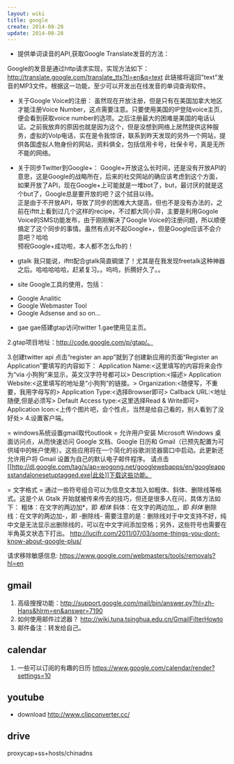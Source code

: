 ```yaml
---
layout: wiki
title: google
create: 2014-08-28
update: 2014-08-28
---
```




- 提供单词读音的API,获取Google Translate发音的方法：

Google的发音是通过http请求实现，实现方法如下：
    http://translate.google.com/translate_tts?tl=en&q=text
此链接将返回"text"发音的MP3文件。根据这一功能，至少可以开发出在线发音的单词查询软件。

- 关于Google Voice的注册：
虽然现在开放注册，但是只有在美国加拿大地区才能注册Voice Number，这点需要注意。只要使用美国的IP登陆voice主页，便会看到获取voice number的选项。之后注册最大的困难是美国的电话认证。之前我放弃的原因也就是因为这个，但是没想到网络上居然提供这种服务，虚拟的VoIp电话，实在是令我惊讶，联系到昨天发现的另外一个网站，提供各国虚拟人物身份的网站，资料俱全，包括信用卡号，社保卡号，真是无所不能的网络。

- 关于同步Twitter到Google+：
Google+开放这么长时间，还是没有开放API的意思，这是Google的战略所在，后来的社交网站的确应该考虑到这个方面，如果开放了API，现在Google+上可能就是一堆bot了，but，最讨厌的就是这个but了，Google总是要开放的吧？这个拭目以待。<br />
正是由于不开放API，导致了同步的困难大大提高，但也不是没有办法的，之前在ifttt上看到过几个这样的recipe，不过都大同小异，主要是利用Gogole Voice的SMS功能发布，由于刚刚解决了Google Voice的注册问题，所以顺便搞定了这个同步的事情。虽然有点对不起Google+，但是Google应该不会介意吧？哈哈<br />
预祝Google+成功啦，本人都不怎么fb的！

- gtalk
我只能说，ifttt配合gtalk简直碉堡了！尤其是在我发现freetalk这种神器之后。哈哈哈哈哈，赶紧复习。。呜呜，折腾好久了。。

- site
Google工具的使用，包括：
* Google Analitic
* Google Webmaster Tool
* Google Adsense
and so on...

- gae
gae搭建gtap访问twitter
1.gae使用见主页。

2.gtap项目地址：http://code.google.com/p/gtap/。

3.创建twitter api
点击“register an app”就到了创建新应用的页面“Register an Application”要填写的内容如下：
Application Name:<这里填写的内容将来会作为“via 小狗狗”来显示，英文汉字符号都可以>
Description:<描述>
Application Website:<这里填写的地址是“小狗狗”的链接。>
Organization:<随便写，不重要，我用字母写的>
Application Type:<选择Browser即可>
Callback URL:<地址随便,但是必须写>
Default Access type:<这里选择Read & Write即可>
Application Icon:<上传个图片吧，会个性点，当然是给自己看的，别人看到了没好处>
4.设置客户端。

= windows系统设置gmail取代outlook =
允许用户安装 Microsoft Windows 桌面访问点，从而快速访问 Google 文档、Google 日历和 Gmail（已预先配置为可供域中的帐户使用）。这些应用将在一个简化的谷歌浏览器窗口中启动。此更新还允许用户将 Gmail 设置为自己的默认电子邮件程序。
请点击[[http://dl.google.com/tag/s/ap=wogong.net/googlewebapps/en/googleappsstandalonesetuptagged.exe|此处]]下载这些功能。


= 文字格式 =
通过一些符号组合可以为信息文本加入如粗体、斜体、删除线等格式。这是个从 Gtalk 开始就被传来传去的技巧，但还是很多人在问，具体方法如下：
粗体：在文字的两边加\*，即 *粗体*
斜体：在文字的两边加\_，即 _斜体_
删除线：在文字的两边加-，即 -删除线-
需要注意的是：删除线对于中文支持不好，纯中文是无法显示出删除线的，可以在中文字间添加空格；另外，这些符号也需要在半角英文状态下打出。
http://lucifr.com/2011/07/03/some-things-you-dont-know-about-google-plus/


请求移除敏感信息: https://www.google.com/webmasters/tools/removals?hl=en

## gmail
1. 高级搜搜功能：http://support.google.com/mail/bin/answer.py?hl=zh-Hans&hlrm=en&answer=7190
2. 如何使用邮件过滤器？ http://wiki.tuna.tsinghua.edu.cn/GmailFilterHowto
3. 邮件备注：转发给自己。

## calendar
1. 一些可以订阅的有趣的日历
   https://www.google.com/calendar/render?settings=10


## youtube
* download <http://www.clipconverter.cc/>

## drive

proxycap+ss+hosts/chinadns
